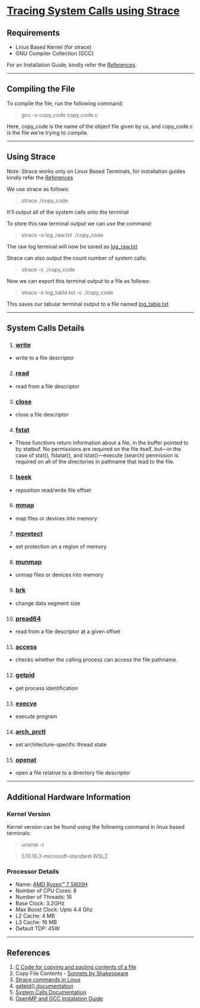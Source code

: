 # <u>Tracing System Calls using Strace</u>

## Requirements
- Linux Based Kernel (for strace)
- GNU Compiler Collection (GCC)


For an Installation Guide, kindly refer the [References](https://github.com/DevAgrawal04/OperatingSystems_Assignment_CS252/tree/main/Q_2.24##References).

--- 

## Compiling the File

To compile the file, run the following command:
>  gcc -o copy_code copy_code.c

Here, copy_code is the name of the object file given by us, and copy_code.c is the file we're trying to compile.

---
## Using Strace

Note: Strace works only on Linux Based Terminals, for installation guides kindly refer the [References](https://github.com/DevAgrawal04/OperatingSystems_Assignment_CS252/tree/main/Q_2.24##References)

We use strace as follows:
> strace ./copy_code

It'll output all of the system calls onto the terminal

To store this raw terminal output we can use the command:
> strace -o log_raw.txt ./copy_code

The raw log terminal will now be saved as [log_raw.txt](https://github.com/DevAgrawal04/OperatingSystems_Assignment_CS252/blob/main/Q_2.24/log_raw.txt)

Strace can also output the count number of system calls:
>strace -c ./copy_code

Now we can export this terminal output to a file as follows:
> strace -o log_table.txt -c ./copy_code

This saves our tabular terminal output to a file named [log_table.txt](https://github.com/DevAgrawal04/OperatingSystems_Assignment_CS252/blob/main/Q_2.24/log_table.txt)

---
## System Calls Details
1. ### [write](https://man7.org/linux/man-pages/man2/write.2.html)
- write to a file descriptor
2. ### [read](https://man7.org/linux/man-pages/man2/read.2.html)
- read from a file descriptor
3. ### [close](https://man7.org/linux/man-pages/man2/close.2.html)
-  close a file descriptor
4. ### [fstat](https://man7.org/linux/man-pages/man2/lstat.2.html)
- These functions return information about a file, in the buffer
       pointed to by statbuf.  No permissions are required on the file
       itself, but—in the case of stat(), fstatat(), and lstat()—execute
       (search) permission is required on all of the directories in
       pathname that lead to the file.
5. ### [lseek](https://man7.org/linux/man-pages/man2/lseek.2.html)
- reposition read/write file offset
6. ### [mmap](https://man7.org/linux/man-pages/man2/mmap.2.html)
- map files or devices into memory 
7. ### [mprotect](https://man7.org/linux/man-pages/man2/mprotect.2.html)
- set protection on a region of memory
8. ### [munmap](https://pubs.opengroup.org/onlinepubs/000095399/functions/munmap.html)
- unmap files or devices into memory 
9.  ### [brk](https://man7.org/linux/man-pages/man2/sbrk.2.html)
- change data segment size
10. ### [pread64](https://linux.die.net/man/2/pread64)
- read from a file descriptor at a given offset
11. ### [access](https://man7.org/linux/man-pages/man2/access.2.html)
- checks whether the calling process can access the file pathname. 
12. ### [getpid](https://man7.org/linux/man-pages/man2/getppid.2.html)
- get process identification
13. ### [execve](https://man7.org/linux/man-pages/man2/execve.2.html)
- execute program
14. ### [arch_prctl](https://man7.org/linux/man-pages/man2/arch_prctl.2.html)
- set architecture-specific thread state
15. ### [openat](https://linux.die.net/man/2/openat)
- open a file relative to a directory file descriptor

---
## Additional Hardware Information

### Kernel Version
Kernel version can be found using the following command in linux based terminals:
> uname -r 

> 5.10.16.3-microsoft-standard-WSL2

### Processor Details
- Name: [AMD Ryzen™ 7 5800H](https://www.amd.com/en/products/apu/amd-ryzen-7-5800h "Official Specs by AMD")
- Number of CPU Cores: 8
- Number of Threads: 16
- Base Clock: 3.2GHz
- Max Boost Clock: Upto 4.4 Ghz
- L2 Cache: 4 MB
- L3 Cache: 16 MB   
- Default TDP: 45W

---
## References
1. [C Code for copying and pasting contents of a file](https://www.geeksforgeeks.org/c-program-copy-contents-one-file-another-file/ "GeeksForGeeks")
2. Copy File Contents - [Sonnets by Shakespeare](https://github.com/brunoklein99/deep-learning-notes/blob/master/shakespeare.txt "Github Deep Learning Repo")
3. [Strace commands in Linux](https://www.geeksforgeeks.org/strace-command-in-linux-with-examples/ "GeeksForGeeks")
4. [getpid() documentation](https://man7.org/linux/man-pages/man2/getppid.2.html "GeeksForGeeks")
5. [System Calls Documentation](https://man7.org/linux/man-pages/man2/syscalls.2.html "man7.org") 
6. [OpenMP and GCC Instalation Guide](https://www.geeksforgeeks.org/openmp-introduction-with-installation-guide/ "GeeksForGeeks")
